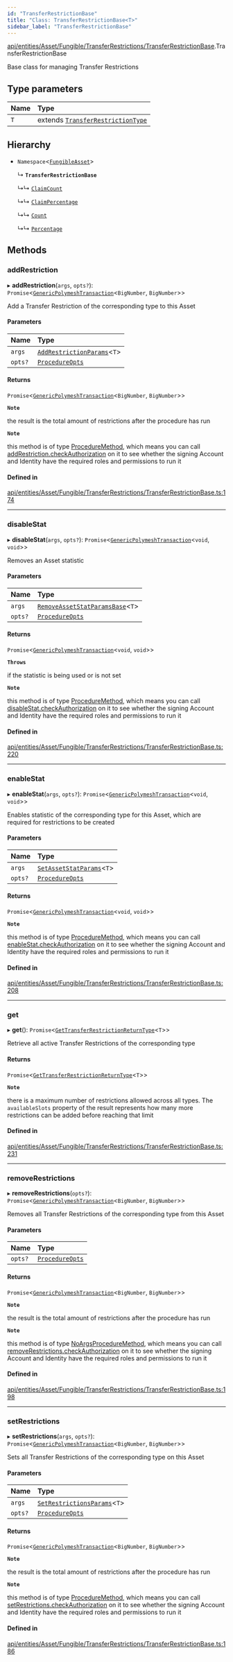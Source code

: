 ```yaml
---
id: "TransferRestrictionBase"
title: "Class: TransferRestrictionBase<T>"
sidebar_label: "TransferRestrictionBase"
---
```


[api/entities/Asset/Fungible/TransferRestrictions/TransferRestrictionBase](../../../../../../../modules/API/Entities/Asset/Fungible/TransferRestrictions/TransferRestrictionBase/TransferRestrictionBase.md).TransferRestrictionBase

Base class for managing Transfer Restrictions

## Type parameters

| Name | Type |
| :------ | :------ |
| `T` | extends [`TransferRestrictionType`](../../../../../../../enums/Types/TransferRestrictionType/TransferRestrictionType.md) |

## Hierarchy

- `Namespace`\<[`FungibleAsset`](../../FungibleAsset.md)\>

  ↳ **`TransferRestrictionBase`**

  ↳↳ [`ClaimCount`](../ClaimCount/ClaimCount.md)

  ↳↳ [`ClaimPercentage`](../ClaimPercentage/ClaimPercentage.md)

  ↳↳ [`Count`](../Count/Count.md)

  ↳↳ [`Percentage`](../Percentage/Percentage.md)

## Methods

### addRestriction

▸ **addRestriction**(`args`, `opts?`): `Promise`\<[`GenericPolymeshTransaction`](../../../../../../../modules/Types/Types.md#genericpolymeshtransaction)\<`BigNumber`, `BigNumber`\>\>

Add a Transfer Restriction of the corresponding type to this Asset

#### Parameters

| Name | Type |
| :------ | :------ |
| `args` | [`AddRestrictionParams`](../../../../../../../modules/API/Procedures/Types/Types.md#addrestrictionparams)\<`T`\> |
| `opts?` | [`ProcedureOpts`](../../../../../../../interfaces/Types/ProcedureOpts/ProcedureOpts.md) |

#### Returns

`Promise`\<[`GenericPolymeshTransaction`](../../../../../../../modules/Types/Types.md#genericpolymeshtransaction)\<`BigNumber`, `BigNumber`\>\>

**`Note`**

the result is the total amount of restrictions after the procedure has run

**`Note`**

this method is of type [ProcedureMethod](../../../../../../../interfaces/Types/ProcedureMethod/ProcedureMethod.md), which means you can call [addRestriction.checkAuthorization](../../../../../../../interfaces/Types/ProcedureMethod/ProcedureMethod.md#checkauthorization)
  on it to see whether the signing Account and Identity have the required roles and permissions to run it

#### Defined in

[api/entities/Asset/Fungible/TransferRestrictions/TransferRestrictionBase.ts:174](https://github.com/PolymeshAssociation/polymesh-sdk/blob/968f8d70c/src/api/entities/Asset/Fungible/TransferRestrictions/TransferRestrictionBase.ts#L174)

___

### disableStat

▸ **disableStat**(`args`, `opts?`): `Promise`\<[`GenericPolymeshTransaction`](../../../../../../../modules/Types/Types.md#genericpolymeshtransaction)\<`void`, `void`\>\>

Removes an Asset statistic

#### Parameters

| Name | Type |
| :------ | :------ |
| `args` | [`RemoveAssetStatParamsBase`](../../../../../../../modules/API/Entities/Asset/Fungible/TransferRestrictions/TransferRestrictionBase/TransferRestrictionBase.md#removeassetstatparamsbase)\<`T`\> |
| `opts?` | [`ProcedureOpts`](../../../../../../../interfaces/Types/ProcedureOpts/ProcedureOpts.md) |

#### Returns

`Promise`\<[`GenericPolymeshTransaction`](../../../../../../../modules/Types/Types.md#genericpolymeshtransaction)\<`void`, `void`\>\>

**`Throws`**

if the statistic is being used or is not set

**`Note`**

this method is of type [ProcedureMethod](../../../../../../../interfaces/Types/ProcedureMethod/ProcedureMethod.md), which means you can call [disableStat.checkAuthorization](../../../../../../../interfaces/Types/ProcedureMethod/ProcedureMethod.md#checkauthorization)
  on it to see whether the signing Account and Identity have the required roles and permissions to run it

#### Defined in

[api/entities/Asset/Fungible/TransferRestrictions/TransferRestrictionBase.ts:220](https://github.com/PolymeshAssociation/polymesh-sdk/blob/968f8d70c/src/api/entities/Asset/Fungible/TransferRestrictions/TransferRestrictionBase.ts#L220)

___

### enableStat

▸ **enableStat**(`args`, `opts?`): `Promise`\<[`GenericPolymeshTransaction`](../../../../../../../modules/Types/Types.md#genericpolymeshtransaction)\<`void`, `void`\>\>

Enables statistic of the corresponding type for this Asset, which are required for restrictions to be created

#### Parameters

| Name | Type |
| :------ | :------ |
| `args` | [`SetAssetStatParams`](../../../../../../../modules/API/Procedures/Types/Types.md#setassetstatparams)\<`T`\> |
| `opts?` | [`ProcedureOpts`](../../../../../../../interfaces/Types/ProcedureOpts/ProcedureOpts.md) |

#### Returns

`Promise`\<[`GenericPolymeshTransaction`](../../../../../../../modules/Types/Types.md#genericpolymeshtransaction)\<`void`, `void`\>\>

**`Note`**

this method is of type [ProcedureMethod](../../../../../../../interfaces/Types/ProcedureMethod/ProcedureMethod.md), which means you can call [enableStat.checkAuthorization](../../../../../../../interfaces/Types/ProcedureMethod/ProcedureMethod.md#checkauthorization)
  on it to see whether the signing Account and Identity have the required roles and permissions to run it

#### Defined in

[api/entities/Asset/Fungible/TransferRestrictions/TransferRestrictionBase.ts:208](https://github.com/PolymeshAssociation/polymesh-sdk/blob/968f8d70c/src/api/entities/Asset/Fungible/TransferRestrictions/TransferRestrictionBase.ts#L208)

___

### get

▸ **get**(): `Promise`\<[`GetTransferRestrictionReturnType`](../../../../../../../modules/API/Procedures/Types/Types.md#gettransferrestrictionreturntype)\<`T`\>\>

Retrieve all active Transfer Restrictions of the corresponding type

#### Returns

`Promise`\<[`GetTransferRestrictionReturnType`](../../../../../../../modules/API/Procedures/Types/Types.md#gettransferrestrictionreturntype)\<`T`\>\>

**`Note`**

there is a maximum number of restrictions allowed across all types.
  The `availableSlots` property of the result represents how many more restrictions can be added
  before reaching that limit

#### Defined in

[api/entities/Asset/Fungible/TransferRestrictions/TransferRestrictionBase.ts:231](https://github.com/PolymeshAssociation/polymesh-sdk/blob/968f8d70c/src/api/entities/Asset/Fungible/TransferRestrictions/TransferRestrictionBase.ts#L231)

___

### removeRestrictions

▸ **removeRestrictions**(`opts?`): `Promise`\<[`GenericPolymeshTransaction`](../../../../../../../modules/Types/Types.md#genericpolymeshtransaction)\<`BigNumber`, `BigNumber`\>\>

Removes all Transfer Restrictions of the corresponding type from this Asset

#### Parameters

| Name | Type |
| :------ | :------ |
| `opts?` | [`ProcedureOpts`](../../../../../../../interfaces/Types/ProcedureOpts/ProcedureOpts.md) |

#### Returns

`Promise`\<[`GenericPolymeshTransaction`](../../../../../../../modules/Types/Types.md#genericpolymeshtransaction)\<`BigNumber`, `BigNumber`\>\>

**`Note`**

the result is the total amount of restrictions after the procedure has run

**`Note`**

this method is of type [NoArgsProcedureMethod](../../../../../../../interfaces/Types/NoArgsProcedureMethod/NoArgsProcedureMethod.md), which means you can call [removeRestrictions.checkAuthorization](../../../../../../../interfaces/Types/NoArgsProcedureMethod/NoArgsProcedureMethod.md#checkauthorization)
  on it to see whether the signing Account and Identity have the required roles and permissions to run it

#### Defined in

[api/entities/Asset/Fungible/TransferRestrictions/TransferRestrictionBase.ts:198](https://github.com/PolymeshAssociation/polymesh-sdk/blob/968f8d70c/src/api/entities/Asset/Fungible/TransferRestrictions/TransferRestrictionBase.ts#L198)

___

### setRestrictions

▸ **setRestrictions**(`args`, `opts?`): `Promise`\<[`GenericPolymeshTransaction`](../../../../../../../modules/Types/Types.md#genericpolymeshtransaction)\<`BigNumber`, `BigNumber`\>\>

Sets all Transfer Restrictions of the corresponding type on this Asset

#### Parameters

| Name | Type |
| :------ | :------ |
| `args` | [`SetRestrictionsParams`](../../../../../../../modules/API/Procedures/Types/Types.md#setrestrictionsparams)\<`T`\> |
| `opts?` | [`ProcedureOpts`](../../../../../../../interfaces/Types/ProcedureOpts/ProcedureOpts.md) |

#### Returns

`Promise`\<[`GenericPolymeshTransaction`](../../../../../../../modules/Types/Types.md#genericpolymeshtransaction)\<`BigNumber`, `BigNumber`\>\>

**`Note`**

the result is the total amount of restrictions after the procedure has run

**`Note`**

this method is of type [ProcedureMethod](../../../../../../../interfaces/Types/ProcedureMethod/ProcedureMethod.md), which means you can call [setRestrictions.checkAuthorization](../../../../../../../interfaces/Types/ProcedureMethod/ProcedureMethod.md#checkauthorization)
  on it to see whether the signing Account and Identity have the required roles and permissions to run it

#### Defined in

[api/entities/Asset/Fungible/TransferRestrictions/TransferRestrictionBase.ts:186](https://github.com/PolymeshAssociation/polymesh-sdk/blob/968f8d70c/src/api/entities/Asset/Fungible/TransferRestrictions/TransferRestrictionBase.ts#L186)
